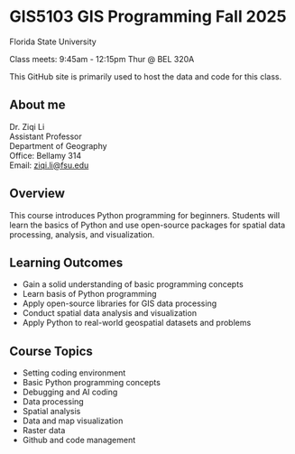 # GIS5103 GIS Programming Fall 2025

Florida State University

Class meets: 9:45am - 12:15pm Thur @ BEL 320A

This GitHub site is primarily used to host the data and code for this class.

## About me

Dr. Ziqi Li\
Assistant Professor \
Department of Geography \
Office: Bellamy 314 \
Email: ziqi.li@fsu.edu

## Overview
This course introduces Python programming for beginners. Students will learn the basics of Python and use open-source packages for spatial data processing, analysis, and visualization.


## Learning Outcomes

- Gain a solid understanding of basic programming concepts
- Learn basis of Python programming
- Apply open-source libraries for GIS data processing
- Conduct spatial data analysis and visualization
- Apply Python to real-world geospatial datasets and problems


## Course Topics

- Setting coding environment
- Basic Python programming concepts
- Debugging and AI coding
- Data processing
- Spatial analysis
- Data and map visualization
- Raster data
- Github and code management
